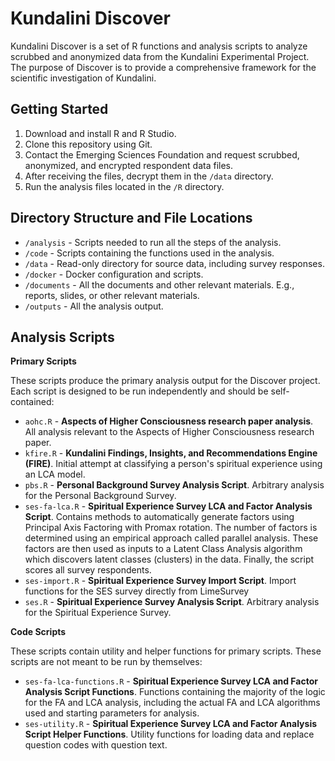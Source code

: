 # Kundalini Discover

Kundalini Discover is a set of R functions and analysis scripts to analyze scrubbed and anonymized data from the Kundalini Experimental Project. The purpose of Discover is to provide a comprehensive framework for the scientific investigation of Kundalini.

## Getting Started

1. Download and install R and R Studio.
2. Clone this repository using Git.
3. Contact the Emerging Sciences Foundation and request scrubbed, anonymized, and encrypted respondent data files. 
4. After receiving the files, decrypt them in the `/data` directory.
5. Run the analysis files located in the `/R` directory.

## Directory Structure and File Locations

- `/analysis` - Scripts needed to run all the steps of the analysis.
- `/code` - Scripts containing the functions used in the analysis.
- `/data` - Read-only directory for source data, including survey responses.
- `/docker` - Docker configuration and scripts.
- `/documents` - All the documents and other relevant materials. E.g., reports, slides, or other relevant materials.
- `/outputs` - All the analysis output.

## Analysis Scripts

**Primary Scripts**

These scripts produce the primary analysis output for the Discover project. Each script is designed to be run independently and should be self-contained:

- `aohc.R` - **Aspects of Higher Consciousness research paper analysis**. All analysis relevant to the Aspects of Higher Consciousness research paper.
- `kfire.R` - **Kundalini Findings, Insights, and Recommendations Engine (FIRE)**. Initial attempt at classifying a person's spiritual experience using an LCA model.
- `pbs.R` - **Personal Background Survey Analysis Script**. Arbitrary analysis for the Personal Background Survey.
- `ses-fa-lca.R` -  **Spiritual Experience Survey LCA and Factor Analysis Script**. Contains methods to automatically generate factors using Principal Axis Factoring with Promax rotation. The number of factors is determined using an empirical approach called parallel analysis. These factors are then used as inputs to a Latent Class Analysis algorithm which discovers latent classes (clusters) in the data. Finally, the script scores all survey respondents.
- `ses-import.R` - **Spiritual Experience Survey Import Script**. Import functions for the SES survey directly from LimeSurvey
- `ses.R` - **Spiritual Experience Survey Analysis Script**. Arbitrary analysis for the Spiritual Experience Survey.

**Code Scripts**

These scripts contain utility and helper functions for primary scripts. These scripts are not meant to be run by themselves:

- `ses-fa-lca-functions.R` - **Spiritual Experience Survey LCA and Factor Analysis Script Functions**. Functions containing the majority of the logic for the FA and LCA analysis, including the actual FA and LCA algorithms used and starting parameters for analysis.
- `ses-utility.R` - **Spiritual Experience Survey LCA and Factor Analysis Script Helper Functions**. Utility functions for loading data and replace question codes with question text.